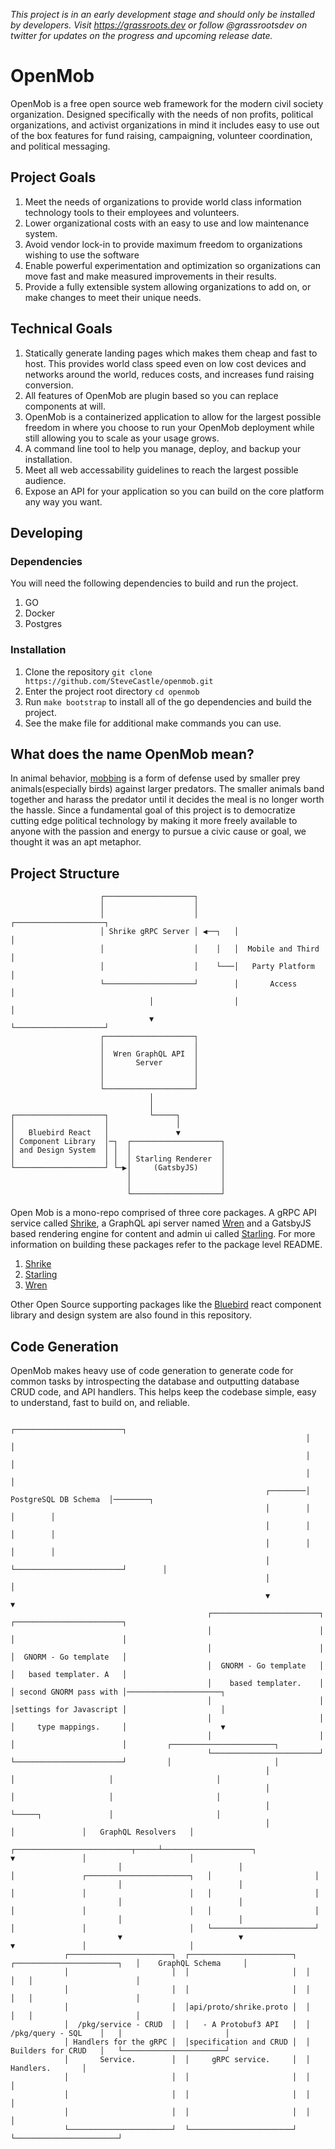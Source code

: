 *This project is in an early development stage and should only be installed by developers. Visit https://grassroots.dev or follow @grassrootsdev on twitter for updates on the progress and upcoming release date.*

# OpenMob

OpenMob is a free open source web framework for the modern civil society
organization. Designed specifically with the needs of non profits, political organizations, and activist organizations in mind it includes easy to use out of the box features for fund raising, campaigning, volunteer coordination, and political messaging.
## Project Goals

1. Meet the needs of organizations to provide world class information technology tools to their employees and volunteers.
2. Lower organizational costs with an easy to use and low maintenance system.
3. Avoid vendor lock-in to provide maximum freedom to organizations wishing to use the software
4. Enable powerful experimentation and optimization so organizations can move fast and make measured improvements in their results.
5. Provide a fully extensible system allowing organizations to add on, or make changes to meet their unique needs.

## Technical Goals

1. Statically generate landing pages which makes them cheap and fast to host. This provides world class speed even on low cost devices and networks around the world, reduces costs, and increases fund raising conversion. 
2. All features of OpenMob are plugin based so you can replace components at will.
3. OpenMob is a containerized application to allow for the largest possible freedom in where you choose to run your OpenMob deployment while still allowing you to scale as your usage grows.
4. A command line tool to help you manage, deploy, and backup your installation.
5. Meet all web accessability guidelines to reach the largest possible audience.
6. Expose an API for your application so you can build on the core platform any way you want.

## Developing 
### Dependencies
You will need the following dependencies to build and run the project.
1. GO
2. Docker
3. Postgres
### Installation
1. Clone the repository `git clone https://github.com/SteveCastle/openmob.git`
2. Enter the project root directory `cd openmob`
3. Run `make bootstrap` to install all of the go dependencies and build the project.
4. See the make file for additional make commands you can use.

## What does the name OpenMob mean?
In animal behavior, [mobbing](https://en.wikipedia.org/wiki/Mobbing_(animal_behavior)) is a form of defense used by smaller prey animals(especially birds) against larger predators. The smaller animals band together and harass the predator until it decides the meal is no longer worth the hassle. Since a fundamental goal of this project is to democratize cutting edge political technology by making it more freely available to anyone with the passion and energy to pursue a civic cause or goal, we thought it was an apt metaphor.

## Project Structure

                        ┌────────────────────┐
                        │                    │
                        │                    │        ┌────────────────────┐
                        │ Shrike gRPC Server │ ◀──┐   │                    │
                        │                    │    │   │  Mobile and Third  │
                        │                    │    └───│   Party Platform   │
                        └────────────────────┘        │       Access       │
                                   │                  │                    │
                                   ▼                  └────────────────────┘
                        ┌────────────────────┐
                        │                    │
                        │  Wren GraphQL API  │
                        │       Server       │
                        │                    │
                        │                    │
                        └────────────────────┘
                                   │
                                   │
    ┌────────────────────┐         └─────┐
    │                    │               │
    │   Bluebird React   │               ▼
    │ Component Library  │─┐  ┌────────────────────┐
    │ and Design System  │ │  │                    │
    │                    │ │  │ Starling Renderer  │
    └────────────────────┘ └─▶│     (GatsbyJS)     │
                              │                    │
                              │                    │
                              └────────────────────┘

Open Mob is a mono-repo comprised of three core packages. A gRPC API service
called
[Shrike](https://github.com/SteveCastle/openmob/tree/master/packages/shrike), a
GraphQL api server named
[Wren](https://github.com/SteveCastle/openmob/tree/master/packages/wren) and a
GatsbyJS based rendering engine for content and admin ui called
[Starling](https://github.com/SteveCastle/openmob/tree/master/packages/starling).
For more information on building these packages refer to the package level
README.

1. [Shrike](https://github.com/SteveCastle/openmob/tree/master/packages/shrike)
2. [Starling](https://github.com/SteveCastle/openmob/tree/master/packages/starling)
3. [Wren](https://github.com/SteveCastle/openmob/tree/master/packages/wren)

Other Open Source supporting packages like the
[Bluebird](https://github.com/SteveCastle/openmob/tree/master/packages/bluebird)
react component library and design system are also found in this repository.

## Code Generation

OpenMob makes heavy use of code generation to generate code for common tasks by introspecting the database and outputting database CRUD code, and API handlers. This helps keep the codebase simple, easy to understand, fast to build on, and reliable.

                                                                      ┌────────────────────────┐
                                                                      │                        │
                                                                      │                        │
                                                                      │                        │
                                                             ┌────────│  PostgreSQL DB Schema  │────────┐
                                                             │        │                        │        │
                                                             │        │                        │        │
                                                             │        │                        │        │
                                                             │        └────────────────────────┘        │
                                                             │                                          │
                                                             ▼                                          ▼
                                                ┌────────────────────────┐                 ┌────────────────────────┐
                                                │                        │                 │                        │
                                                │                        │                 │  GNORM - Go template   │
                                                │  GNORM - Go template   │                 │   based templater. A   │
                                                │    based templater.    │                 │ second GNORM pass with │─────────────────────┐
                                                │                        │                 │settings for Javascript │                     │
                                                │                        │                 │     type mappings.     │                     ▼
                                                │                        │                 │                        │         ┌───────────────────────┐
                                                └────────────────────────┘                 └────────────────────────┘         │                       │
                                                             │                                          │                     │                       │
                                                             │                                          │                     │                       │
                                                             │                                          └─────┐               │                       │
                                                             │                                                │               │   GraphQL Resolvers   │
                            ┌──────────────────────────┬─────┴────────────────────┐                           ▼               │                       │
                            │                          │                          │               ┌───────────────────────┐   │                       │
                            │                          │                          │               │                       │   │                       │
                            │                          │                          │               │                       │   │                       │
                            │                          │                          │               │                       │   └───────────────────────┘
                            ▼                          ▼                          ▼               │                       │
                ┌───────────────────────┐  ┌───────────────────────┐  ┌───────────────────────┐   │    GraphQL Schema     │
                │                       │  │                       │  │                       │   │                       │
                │                       │  │                       │  │                       │   │                       │
                │                       │  │api/proto/shrike.proto │  │                       │   │                       │
                │  /pkg/service - CRUD  │  │   - A Protobuf3 API   │  │   /pkg/query - SQL    │   │                       │
                │ Handlers for the gRPC │  │specification and CRUD │  │   Builders for CRUD   │   └───────────────────────┘
                │       Service.        │  │     gRPC service.     │  │       Handlers.       │
                │                       │  │                       │  │                       │
                │                       │  │                       │  │                       │
                │                       │  │                       │  │                       │
                └───────────────────────┘  └───────────────────────┘  └───────────────────────┘
